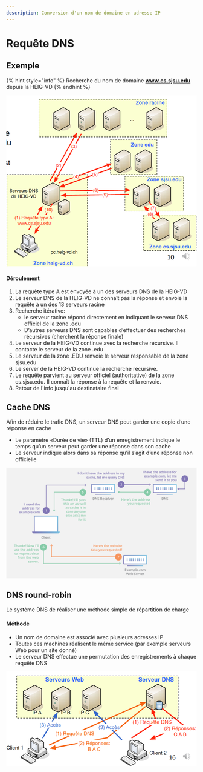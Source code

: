 ```yaml
---
description: Conversion d'un nom de domaine en adresse IP
---
```


# Requête DNS

## Exemple

{% hint style="info" %}
Recherche du nom de domaine **www.cs.sjsu.edu** depuis la HEIG-VD
{% endhint %}

![](../.gitbook/assets/image%20%28134%29.png)

#### Déroulement

1. La requête type A est envoyée à un des serveurs DNS de la HEIG-VD
2. Le serveur DNS de la HEIG-VD ne connaît pas la réponse et envoie la requête à un des 13 serveurs racine
3. Recherche itérative: 
   * le serveur racine répond directement en indiquant le serveur DNS officiel de la zone .edu 
   * D’autres serveurs DNS sont capables d’effectuer des recherches récursives \(cherchent la réponse finale\)
4. Le serveur de la HEIG-VD continue avec la recherche récursive. Il contacte le serveur de la zone .edu 
5. Le serveur de la zone .EDU renvoie le serveur responsable de la zone sjsu.edu
6. Le server de la HEIG-VD continue la recherche récursive.
7. Le requête parvient au serveur officiel \(authoritative\) de la zone cs.sjsu.edu. Il connaît la réponse à la requête et la renvoie.
8. Retour de l'info jusqu'au destinataire final

## Cache DNS

Afin de réduire le trafic DNS, un serveur DNS peut garder une copie d’une réponse en cache

* Le paramètre «Durée de vie» \(TTL\) d’un enregistrement indique le temps qu’un serveur peut garder une réponse dans son cache
* Le serveur indique alors dans sa réponse qu’il s’agit d’une réponse non officielle

![Remplissage du cache lors d&apos;une requ&#xEA;te.](../.gitbook/assets/image%20%28102%29.png)

## DNS round-robin

Le système DNS de réaliser une méthode simple de répartition de charge

#### Méthode

* Un nom de domaine est associé avec plusieurs adresses IP
* Toutes ces machines réalisent le même service \(par exemple serveurs Web pour un site donné\)
* Le serveur DNS effectue une permutation des enregistrements à chaque requête DNS

![Le serveur DNS envoie une fois BAC et l&apos;autre CAB](../.gitbook/assets/image%20%28129%29.png)

